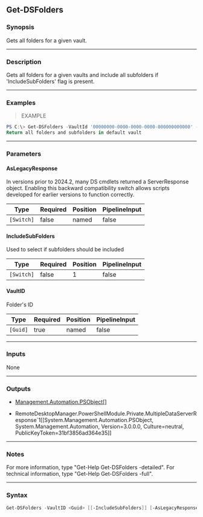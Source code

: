 Get-DSFolders
-------------

### Synopsis
Gets all folders for a given vault.

---

### Description

Gets all folders for a given vaults and include all subfolders if 'IncludeSubFolders' flag is present.

---

### Examples
> EXAMPLE

```PowerShell
PS C:\> Get-DSFolders -VaultId '00000000-0000-0000-0000-000000000000' -IncludeSubFolders
Return all folders and subfolders in default vault
```

---

### Parameters
#### **AsLegacyResponse**
In versions prior to 2024.2, many DS cmdlets returned a ServerResponse object. Enabling this backward compatibility switch allows scripts developed for earlier versions to function correctly.

|Type      |Required|Position|PipelineInput|
|----------|--------|--------|-------------|
|`[Switch]`|false   |named   |false        |

#### **IncludeSubFolders**
Used to select if subfolders should be included

|Type      |Required|Position|PipelineInput|
|----------|--------|--------|-------------|
|`[Switch]`|false   |1       |false        |

#### **VaultID**
Folder's ID

|Type    |Required|Position|PipelineInput|
|--------|--------|--------|-------------|
|`[Guid]`|true    |named   |false        |

---

### Inputs
None

---

### Outputs
* [Management.Automation.PSObject[]](https://learn.microsoft.com/en-us/dotnet/api/System.Management.Automation.PSObject[])

* RemoteDesktopManager.PowerShellModule.Private.MultipleDataServerResponse`1[[System.Management.Automation.PSObject, System.Management.Automation, Version=3.0.0.0, Culture=neutral, PublicKeyToken=31bf3856ad364e35]]

---

### Notes
For more information, type "Get-Help Get-DSFolders -detailed". For technical information, type "Get-Help Get-DSFolders -full".

---

### Syntax
```PowerShell
Get-DSFolders -VaultID <Guid> [[-IncludeSubFolders]] [-AsLegacyResponse] [<CommonParameters>]
```
